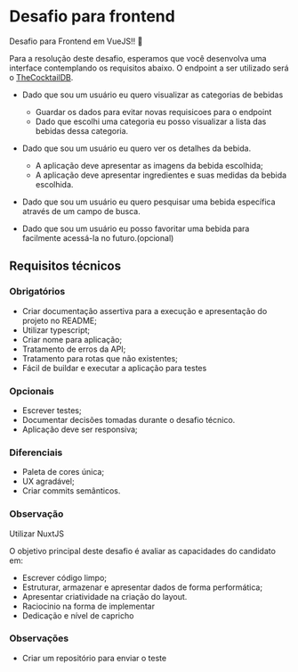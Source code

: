 # Desafio para frontend

Desafio para Frontend em VueJS!! :raised_hands:

Para a resolução deste desafio, esperamos que você desenvolva uma interface contemplando os requisitos abaixo. O endpoint a ser utilizado será o [TheCocktailDB](https://www.thecocktaildb.com/api.php).

- Dado que sou um usuário eu quero visualizar as categorias de bebidas

  - Guardar os dados para evitar novas requisicoes para o endpoint
  - Dado que escolhi uma categoria eu posso visualizar a lista das bebidas dessa categoria.

- Dado que sou um usuário eu quero ver os detalhes da bebida.

  - A aplicação deve apresentar as imagens da bebida escolhida;
  - A aplicação deve apresentar ingredientes e suas medidas da bebida escolhida.

- Dado que sou um usuário eu quero pesquisar uma bebida específica através de um campo de busca.

- Dado que sou um usuário eu posso favoritar uma bebida para facilmente acessá-la no futuro.(opcional)

## Requisitos técnicos

### Obrigatórios

- Criar documentação assertiva para a execução e apresentação do projeto no README;
- Utilizar typescript;
- Criar nome para aplicação;
- Tratamento de erros da API;
- Tratamento para rotas que não existentes;
- Fácil de buildar e executar a aplicação para testes

### Opcionais

- Escrever testes;
- Documentar decisões tomadas durante o desafio técnico.
- Aplicação deve ser responsiva;

### Diferenciais

- Paleta de cores única;
- UX agradável;
- Criar commits semânticos.

### Observação

Utilizar NuxtJS

O objetivo principal deste desafio é avaliar as capacidades do candidato em:

- Escrever código limpo;
- Estruturar, armazenar e apresentar dados de forma performática;
- Apresentar criatividade na criação do layout.
- Raciocinio na forma de implementar
- Dedicação e nível de capricho

### Observações
- Criar um repositório para enviar o teste
